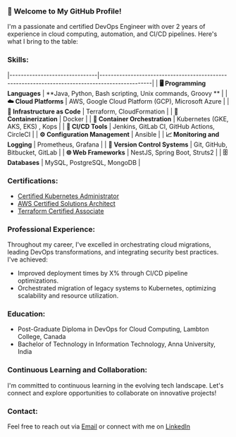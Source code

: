 ### 🚀 Welcome to My GitHub Profile!

I'm a passionate and certified DevOps Engineer with over 2 years of experience in cloud computing, automation, and CI/CD pipelines. Here's what I bring to the table:

### Skills:


|-------------------------------|------------------------------------------------------------------------------------------------|
| **🖥️ Programming Languages**    | **Java, Python, Bash scripting, Unix commands, Groovy    **                                       |
| **☁️ Cloud Platforms**          | AWS, Google Cloud Platform (GCP), Microsoft Azure                                             |
| **📜 Infrastructure as Code**   | Terraform, CloudFormation                                                                    |
| **🐳 Containerization**         | Docker                                                                                      |
| **🔄 Container Orchestration**  | Kubernetes (GKE, AKS, EKS) , Kops                                                               |
| **🔧 CI/CD Tools**              | Jenkins, GitLab CI, GitHub Actions, CircleCI                                                  |
| **⚙️ Configuration Management** | Ansible                                                                                     |
| **📈 Monitoring and Logging**   | Prometheus, Grafana                                                                          |
| **📂 Version Control Systems**  | Git, GitHub, Bitbucket, GitLab                                                               |
| **🌐 Web Frameworks**           | NestJS, Spring Boot, Struts2                                                                 |
| **🗄️ Databases**                | MySQL, PostgreSQL, MongoDB                                                                   |



### Certifications:

- [Certified Kubernetes Administrator](https://www.credly.com/badges/e85f4308-06ec-44c1-89b7-b1e20ac35b58/public_url)
- [AWS Certified Solutions Architect](https://www.credly.com/badges/6fb4b59d-ed22-4d2b-827d-5234d468764e/public_url)
- [Terraform Certified Associate](https://www.credly.com/badges/826cf31c-79aa-4666-8e3c-1bd0fd116265/public_url)

### Professional Experience:
Throughout my career, I've excelled in orchestrating cloud migrations, leading DevOps transformations, and integrating security best practices. I've achieved:
- Improved deployment times by X% through CI/CD pipeline optimizations.
- Orchestrated migration of legacy systems to Kubernetes, optimizing scalability and resource utilization.

### Education:
- Post-Graduate Diploma in DevOps for Cloud Computing, Lambton College, Canada
- Bachelor of Technology in Information Technology, Anna University, India

### Continuous Learning and Collaboration:
I'm committed to continuous learning in the evolving tech landscape. Let's connect and explore opportunities to collaborate on innovative projects!

### Contact:
Feel free to reach out via [Email](mailto:kkalyankumar25@gmail.com) or connect with me on [LinkedIn](https://www.linkedin.com/in/kalyankumar-v)

